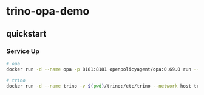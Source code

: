 # trino-opa-demo

## quickstart

### Service Up

```sh
# opa
docker run -d --name opa -p 8181:8181 openpolicyagent/opa:0.69.0 run --server --addr :8181

# trino
docker run -d --name trino -v $(pwd)/trino:/etc/trino --network host trinodb/trino:463
```
